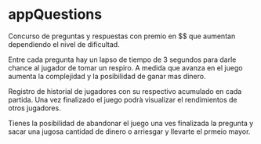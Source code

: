 # appQuestions
Concurso de preguntas y respuestas con premio en $$ que aumentan dependiendo el nivel de dificultad.

Entre cada pregunta hay un lapso de tiempo de 3 segundos para darle chance al jugador de tomar un respiro.
A medida que avanza en el juego aumenta la complejidad y la posibilidad de ganar mas dinero.

Registro de historial de jugadores con su respectivo acumulado en cada partida. Una vez finalizado el juego
podrà visualizar el rendimientos de otros jugadores.

Tienes la posibilidad de abandonar el juego una ves finalizada la pregunta y sacar una jugosa cantidad de dinero o arriesgar y llevarte el prmeio mayor.


